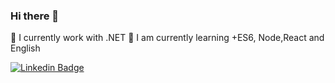 ### Hi there 👋

🔭 I currently work with .NET
🌱  I am currently learning +ES6, Node,React and English

[![Linkedin Badge](https://img.shields.io/badge/-LinkedIn-blue?style=flat-square&logo=Linkedin&logoColor=white&link=https://www.linkedin.com/in/jonathan-rebouças)](https://www.linkedin.com/in/jonathan-rebouças)
